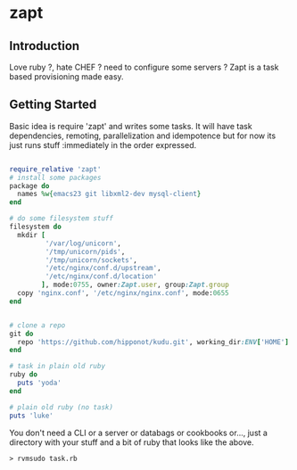 zapt
====

## Introduction
Love ruby ?, hate CHEF ? need to configure some servers ? Zapt is a
task based provisioning made easy.

## Getting Started

Basic idea is require 'zapt' and writes some tasks.  It will have task
dependencies, remoting, parallelization and idempotence but for now
its just runs stuff :immediately in the order expressed.

```ruby

require_relative 'zapt'
# install some packages
package do
  names %w{emacs23 git libxml2-dev mysql-client}
end

# do some filesystem stuff
filesystem do
  mkdir [
         '/var/log/unicorn',
         '/tmp/unicorn/pids',
         '/tmp/unicorn/sockets',
         '/etc/nginx/conf.d/upstream',
         '/etc/nginx/conf.d/location'
        ], mode:0755, owner:Zapt.user, group:Zapt.group
  copy 'nginx.conf', '/etc/nginx/nginx.conf', mode:0655
end


# clone a repo
git do
  repo 'https://github.com/hipponot/kudu.git', working_dir:ENV['HOME']
end

# task in plain old ruby
ruby do
  puts 'yoda'
end

# plain old ruby (no task)
puts 'luke'

```
You don't need a CLI or a server or databags or cookbooks or..., just a directory
with your stuff and a bit of ruby that looks like the above.
```
> rvmsudo task.rb
```
